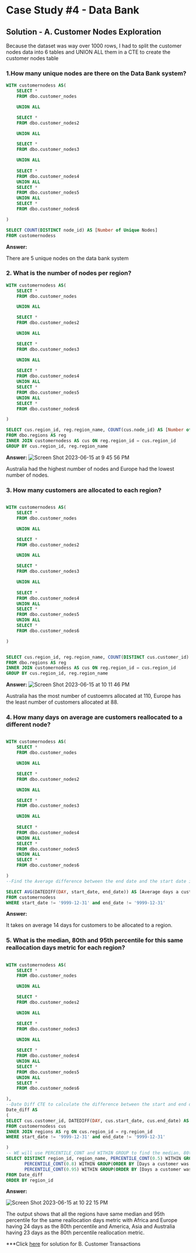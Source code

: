 # Case Study #4 - Data Bank

## Solution - A.  Customer Nodes Exploration

Because the dataset was way over 1000 rows, I had to split the customer nodes data into 6 tables and UNION ALL them in a CTE to create the customer nodes table



### 1.How many unique nodes are there on the Data Bank system?

````sql
WITH customernodess AS(
    SELECT *
    FROM dbo.customer_nodes

    UNION ALL

    SELECT *
    FROM dbo.customer_nodes2

    UNION ALL

    SELECT * 
    FROM dbo.customer_nodes3

    UNION ALL
    
    SELECT *
    FROM dbo.customer_nodes4
    UNION ALL
    SELECT *
    FROM dbo.customer_nodes5
    UNION ALL
    SELECT *
    FROM dbo.customer_nodes6

)

SELECT COUNT(DISTINCT node_id) AS [Number of Unique Nodes]
FROM customernodess

````
**Answer:**

There are 5 unique nodes on the data bank system

### 2. What is the number of nodes per region?

````sql
WITH customernodess AS(
    SELECT *
    FROM dbo.customer_nodes

    UNION ALL

    SELECT *
    FROM dbo.customer_nodes2

    UNION ALL

    SELECT * 
    FROM dbo.customer_nodes3

    UNION ALL
    
    SELECT *
    FROM dbo.customer_nodes4
    UNION ALL
    SELECT *
    FROM dbo.customer_nodes5
    UNION ALL
    SELECT *
    FROM dbo.customer_nodes6

)

SELECT cus.region_id, reg.region_name, COUNT(cus.node_id) AS [Number of Nodes]
FROM dbo.regions AS reg
INNER JOIN customernodess AS cus ON reg.region_id = cus.region_id
GROUP BY cus.region_id, reg.region_name
````
**Answer:**
![Screen Shot 2023-06-15 at 9 45 56 PM](https://github.com/KennethManzi1/8-week-SQL-Challenge/assets/120513764/a95f2a28-a42a-4426-a5a2-cfa19c5b7112)

Australia had the highest number of nodes and Europe had the lowest number of nodes.

### 3. How many customers are allocated to each region?
````sql

WITH customernodess AS(
    SELECT *
    FROM dbo.customer_nodes

    UNION ALL

    SELECT *
    FROM dbo.customer_nodes2

    UNION ALL

    SELECT * 
    FROM dbo.customer_nodes3

    UNION ALL
    
    SELECT *
    FROM dbo.customer_nodes4
    UNION ALL
    SELECT *
    FROM dbo.customer_nodes5
    UNION ALL
    SELECT *
    FROM dbo.customer_nodes6

)


SELECT cus.region_id, reg.region_name, COUNT(DISTINCT cus.customer_id) AS [Number of Customers Allocated]
FROM dbo.regions AS reg
INNER JOIN customernodess AS cus ON reg.region_id = cus.region_id
GROUP BY cus.region_id, reg.region_name
````

**Answer:**
![Screen Shot 2023-06-15 at 10 11 46 PM](https://github.com/KennethManzi1/8-week-SQL-Challenge/assets/120513764/95aa4d02-8b59-41c9-8deb-85d4250b92ea)

Australia has the most number of custoemrs allocated at 110, Europe has the least number of customers allocated at 88.


### 4. How many days on average are customers reallocated to a different node?

````sql

WITH customernodess AS(
    SELECT *
    FROM dbo.customer_nodes

    UNION ALL

    SELECT *
    FROM dbo.customer_nodes2

    UNION ALL

    SELECT * 
    FROM dbo.customer_nodes3

    UNION ALL
    
    SELECT *
    FROM dbo.customer_nodes4
    UNION ALL
    SELECT *
    FROM dbo.customer_nodes5
    UNION ALL
    SELECT *
    FROM dbo.customer_nodes6

)
--Find the Average difference between the end date and the start date in Days and filter out dates that are not formatted

SELECT AVG(DATEDIFF(DAY, start_date, end_date)) AS [Average days a customer was allocated]
FROM customernodess
WHERE start_date != '9999-12-31' and end_date != '9999-12-31'
````
**Answer:**

It takes on average 14 days for customers to be allocated to a region.


### 5. What is the median, 80th and 95th percentile for this same reallocation days metric for each region?

````sql

WITH customernodess AS(
    SELECT *
    FROM dbo.customer_nodes

    UNION ALL

    SELECT *
    FROM dbo.customer_nodes2

    UNION ALL

    SELECT * 
    FROM dbo.customer_nodes3

    UNION ALL
    
    SELECT *
    FROM dbo.customer_nodes4
    UNION ALL
    SELECT *
    FROM dbo.customer_nodes5
    UNION ALL
    SELECT *
    FROM dbo.customer_nodes6

),
--Date Diff CTE to calculate the difference between the start and end date allocation days.
Date_diff AS
(
SELECT cus.customer_id, DATEDIFF(DAY, cus.start_date, cus.end_date) AS [Days a customer was allocated], rg.region_id, rg.region_name
FROM customernodess cus
INNER JOIN regions AS rg ON cus.region_id = rg.region_id
WHERE start_date != '9999-12-31' and end_date != '9999-12-31'

)
-- WE will use PERCENTILE_CONT and WITHIN GROUP to find the median, 80th,and 95th percentile
SELECT DISTINCT region_id, region_name, PERCENTILE_CONT(0.5) WITHIN GROUP(ORDER BY [Days a customer was allocated]) OVER(PARTITION BY region_name) AS median,
	   PERCENTILE_CONT(0.8) WITHIN GROUP(ORDER BY [Days a customer was allocated]) OVER(PARTITION BY region_name) AS percentile_80,
	   PERCENTILE_CONT(0.95) WITHIN GROUP(ORDER BY [Days a customer was allocated]) OVER(PARTITION BY region_name) AS percentile_95
FROM Date_diff
ORDER BY region_id
````
**Answer:**

![Screen Shot 2023-06-15 at 10 22 15 PM](https://github.com/KennethManzi1/8-week-SQL-Challenge/assets/120513764/db1f556d-b489-41d7-b2b4-0fb7564510d8)

The output shows that all the regions have same median and 95th percentile for the same reallocation days metric with Africa and Europe having 24 days as the 80th percentile and America, Asia and Australia having 23 days as the 80th percentile reallocation metric.


***Click [here](https://github.com/KennethManzi1/8-week-SQL-Challenge/blob/main/Case%204%20Data%20Bank/B.%20Customer%20Transactions.md)
for solution for B. Customer Transactions
